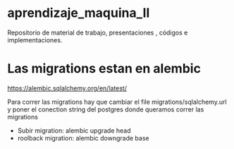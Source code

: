 # aprendizaje_maquina_II
Repositorio de material de trabajo, presentaciones , códigos e implementaciones.

# Las migrations estan en alembic
https://alembic.sqlalchemy.org/en/latest/

Para correr las migrations hay que cambiar el file migrations/sqlalchemy.url
y poner el conection string del postgres donde queramos correr las migrations

* Subir migration: alembic upgrade head
* roolback migration: alembic downgrade base